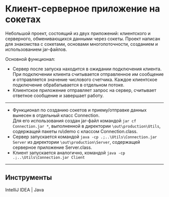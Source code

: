 #  Клиент-серверное приложение на сокетах

Небольшой проект, состоящий из двух приложений: клиентского и серверного, обменивающихся данными через сокеты.
Проект написан для знакомства с сокетами, основами многопоточности, созданием и использованием jar-файлов.

Основной функционал:
- Сервер после запуска  находится в ожидании подключения клиента.
При подключении клиента считывается отправленное им сообщение и отправляется значение числового счетчика.
Каждое клиентское подключение обрабатывается в отдельном потоке.
- Клиентское приложение отправляет запрос на сервер, считывает ответное сообщение и завершает работу.
---
- Функционал по созданию сокетов и приему/отправке данных вынесен в отдельный класс Connection.  
Для его использования создан jar-файл командой `jar cf Connection.jar *`, выполненной в директории `\out\production\Utils`, содержащей пакеты ru\demo с классом Connection.class.  
- Сервер запускается командой `java -cp .;..\Utils\Connection.jar Server` из директории `\out\production\Server`, содержащей серверное приложение Server.class.  
- Клиент запускается аналогично, командой `java -cp .;..\Utils\Connection.jar Client`
---  
## Инструменты

IntelliJ IDEA | Java
